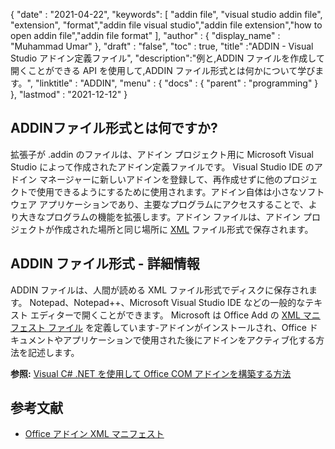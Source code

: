 {
  "date" : "2021-04-22",
  "keywords": [ "addin file", "visual studio addin file", "extension", "format","addin file visual studio","addin file extension","how to open addin file","addin file format" ],
  "author" : {
    "display_name" : "Muhammad Umar"
},
  "draft" : "false",
  "toc" : true,
  "title" :"ADDIN - Visual Studio アドイン定義ファイル",
  "description":"例と,ADDIN ファイルを作成して開くことができる API を使用して,ADDIN ファイル形式とは何かについて学びます。",
  "linktitle" : "ADDIN",
  "menu" : {
    "docs" : {
      "parent" : "programming"
}
},
  "lastmod" : "2021-12-12"
}

## ADDINファイル形式とは何ですか?

拡張子が .addin のファイルは、アドイン プロジェクト用に Microsoft Visual Studio によって作成されたアドイン定義ファイルです。 Visual Studio IDE のアドイン マネージャーに新しいアドインを登録して、再作成せずに他のプロジェクトで使用できるようにするために使用されます。アドイン自体は小さなソフトウェア アプリケーションであり、主要なプログラムにアクセスすることで、より大きなプログラムの機能を拡張します。アドイン ファイルは、アドイン プロジェクトが作成された場所と同じ場所に [XML](/web/xml/) ファイル形式で保存されます。

## ADDIN ファイル形式 - 詳細情報

ADDIN ファイルは、人間が読める XML ファイル形式でディスクに保存されます。 Notepad、Notepad++、Microsoft Visual Studio IDE などの一般的なテキスト エディターで開くことができます。 Microsoft は Office Add の [XML マニフェスト ファイル](https://learn.microsoft.com/en-us/office/dev/add-ins/develop/add-in-manifests?tabs=tabid-1) を定義しています-アドインがインストールされ、Office ドキュメントやアプリケーションで使用された後にアドインをアクティブ化する方法を記述します。

**参照:** [Visual C# .NET を使用して Office COM アドインを構築する方法](https://learn.microsoft.com/en-us/previous-versions/office/troubleshoot/office-developer/office-com-add-in-using-visual-c)

## 参考文献

* [Office アドイン XML マニフェスト](https://learn.microsoft.com/en-us/office/dev/add-ins/develop/add-in-manifests?tabs=tabid-1)

